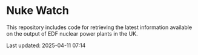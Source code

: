 # Nuke Watch

This repository includes code for retrieving the latest information available on the output of EDF nuclear power plants in the UK.

Last updated: 2025-04-11 07:14